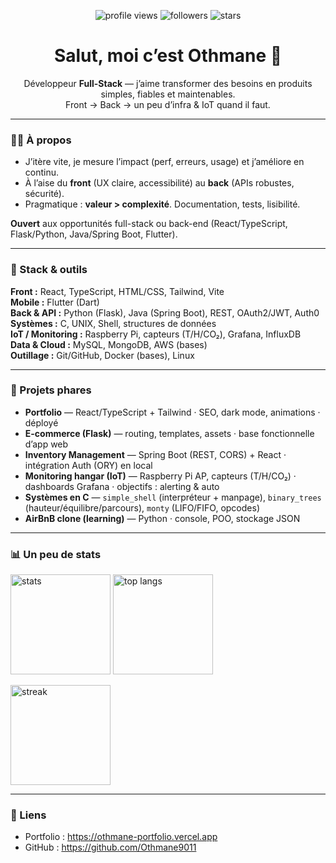 <!-- Profil README – Othmane Bengharbi | github.com/Othmane9011 -->

<p align="center">
  <img src="https://komarev.com/ghpvc/?username=Othmane9011&style=flat" alt="profile views" />
  <img src="https://img.shields.io/github/followers/Othmane9011?style=flat" alt="followers" />
  <img src="https://img.shields.io/github/stars/Othmane9011?affiliations=OWNER%2CCOLLABORATOR&style=flat" alt="stars" />
</p>

<h1 align="center">Salut, moi c’est Othmane 👋</h1>
<p align="center">
  Développeur <b>Full-Stack</b> — j’aime transformer des besoins en produits simples, fiables et maintenables.<br/>
  Front → Back → un peu d’infra & IoT quand il faut.
</p>

---

### 👨‍💻 À propos
- J’itère vite, je mesure l’impact (perf, erreurs, usage) et j’améliore en continu.  
- À l’aise du **front** (UX claire, accessibilité) au **back** (APIs robustes, sécurité).  
- Pragmatique : **valeur > complexité**. Documentation, tests, lisibilité.

**Ouvert** aux opportunités full-stack ou back-end (React/TypeScript, Flask/Python, Java/Spring Boot, Flutter).

---

### 🧰 Stack & outils
**Front :** React, TypeScript, HTML/CSS, Tailwind, Vite  
**Mobile :** Flutter (Dart)  
**Back & API :** Python (Flask), Java (Spring Boot), REST, OAuth2/JWT, Auth0  
**Systèmes :** C, UNIX, Shell, structures de données  
**IoT / Monitoring :** Raspberry Pi, capteurs (T/H/CO₂), Grafana, InfluxDB  
**Data & Cloud :** MySQL, MongoDB, AWS (bases)  
**Outillage :** Git/GitHub, Docker (bases), Linux

---

### 🚀 Projets phares
- **Portfolio** — React/TypeScript + Tailwind · SEO, dark mode, animations · déployé  
- **E-commerce (Flask)** — routing, templates, assets · base fonctionnelle d’app web  
- **Inventory Management** — Spring Boot (REST, CORS) + React · intégration Auth (ORY) en local  
- **Monitoring hangar (IoT)** — Raspberry Pi AP, capteurs (T/H/CO₂) · dashboards Grafana · objectifs : alerting & auto  
- **Systèmes en C** — `simple_shell` (interpréteur + manpage), `binary_trees` (hauteur/équilibre/parcours), `monty` (LIFO/FIFO, opcodes)  
- **AirBnB clone (learning)** — Python · console, POO, stockage JSON


---

### 📊 Un peu de stats
<p align="left">
  <img height="160" src="https://github-readme-stats.vercel.app/api?username=Othmane9011&show_icons=true&hide_border=true" alt="stats" />
  <img height="160" src="https://github-readme-stats.vercel.app/api/top-langs/?username=Othmane9011&layout=compact&hide_border=true" alt="top langs" />
</p>
<p align="left">
  <img height="160" src="https://streak-stats.demolab.com?user=Othmane9011&hide_border=true" alt="streak" />
</p>

---

### 🔗 Liens
- Portfolio : https://othmane-portfolio.vercel.app  
- GitHub : https://github.com/Othmane9011  

